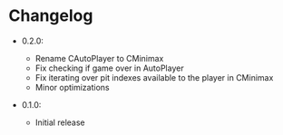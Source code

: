 # Changelog

- 0.2.0:
  - Rename CAutoPlayer to CMinimax
  - Fix checking if game over in AutoPlayer
  - Fix iterating over pit indexes available to the player in CMinimax
  - Minor optimizations

- 0.1.0:
  - Initial release
